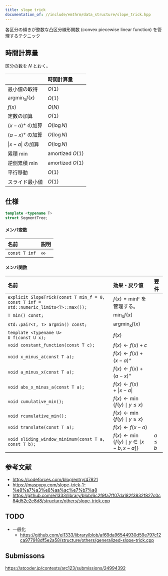 ```yaml
---
title: slope trick
documentation_of: //include/emthrm/data_structure/slope_trick.hpp
---
```


各区分の傾きが整数な凸区分線形関数 (convex piecewise linear function) を管理するテクニック


## 時間計算量

区分の数を $N$ とおく。

||時間計算量|
|:--|:--|
|最小値の取得|$O(1)$|
|$\mathrm{argmin}_x f(x)$|$O(1)$|
|$f(x)$|$O(N)$|
|定数の加算|$O(1)$|
|$(x - a)^+$ の加算|$O(\log{N})$|
|$(a - x)^+$ の加算|$O(\log{N})$|
|$\lvert x - a \rvert$ の加算|$O(\log{N})$|
|累積 $\min$|amortized $O(1)$|
|逆側累積 $\min$|amortized $O(1)$|
|平行移動|$O(1)$|
|スライド最小値|$O(1)$|


## 仕様

```cpp
template <typename T>
struct SegmentTree;
```

#### メンバ変数

|名前|説明|
|:--|:--|
|`const T inf`|$\infty$|

#### メンバ関数

|名前|効果・戻り値|要件|
|:--|:--|:--|
|`explicit SlopeTrick(const T min_f = 0, const T inf = std::numeric_limits<T>::max());`|$f(x) = \mathrm{minF}$ を管理する。||
|`T min() const;`|$\min_x f(x)$||
|`std::pair<T, T> argmin() const;`|$\mathrm{argmin}_x f(x)$||
|`template <typename U>`<br>`U f(const U x);`|$f(x)$|
|`void constant_function(const T c);`|$f(x) \gets f(x) + c$||
|`void x_minus_a(const T a);`|$f(x) \gets f(x) + (x - a)^+$||
|`void a_minus_x(const T a);`|$f(x) \gets f(x) + (a - x)^+$||
|`void abs_x_minus_a(const T a);`|$f(x) \gets f(x) + \lvert x - a \rvert$||
|`void cumulative_min();`|$f(x) \gets \min \lbrace f(y) \mid y \leq x \rbrace$||
|`void rcumulative_min();`|$f(x) \gets \min \lbrace f(y) \mid y \geq x \rbrace$||
|`void translate(const T a);`|$f(x) \gets f(x - a)$||
|`void sliding_window_minimum(const T a, const T b);`|$f(x) \gets \min \lbrace f(y) \mid y \in \lbrack x - b, x - a \rbrack \rbrace$|$a \leq b$|


## 参考文献

- https://codeforces.com/blog/entry/47821
- https://maspypy.com/slope-trick-1-%e8%a7%a3%e8%aa%ac%e7%b7%a8
- https://github.com/ei1333/library/blob/6c2f9fa7ff07da182f3832f827c0c84d52e2e8d8/structure/others/slope-trick.cpp


## TODO

- 一般化
  - https://github.com/ei1333/library/blob/af69da96544930d59e797c12ca977918df5e2a58/structure/others/generalized-slope-trick.cpp


## Submissons

https://atcoder.jp/contests/arc123/submissions/24994392
